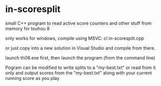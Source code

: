 # in-scoresplit
small C++ program to read active score counters and other stuff from memory for touhou 8

only works for windows, compile using MSVC:
cl in-scoresplit.cpp

or just copy into a new solution in Visual Studio and compile from there.

launch th08.exe first, then launch the program (from the command line)

Pogram can be modified to write splits to a "my-best.txt" or read from it only and
output scores from the "my-best.txt" along with your current running score as you play

